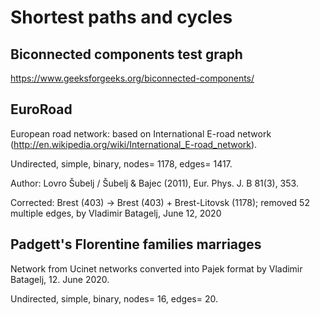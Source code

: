# Shortest paths and cycles

## Biconnected components test graph

https://www.geeksforgeeks.org/biconnected-components/


## EuroRoad

European road network: based on International E-road network (http://en.wikipedia.org/wiki/International_E-road_network).

Undirected, simple, binary, nodes= 1178, edges= 1417.

Author: Lovro Šubelj / Šubelj & Bajec (2011), Eur. Phys. J. B 81(3), 353.

Corrected: Brest (403) -> Brest (403) + Brest-Litovsk (1178); removed 52 multiple edges, by Vladimir Batagelj, June 12, 2020

## Padgett's Florentine families marriages

Network from Ucinet networks converted into Pajek format by Vladimir Batagelj, 12. June 2020.

Undirected, simple, binary, nodes= 16, edges= 20.
